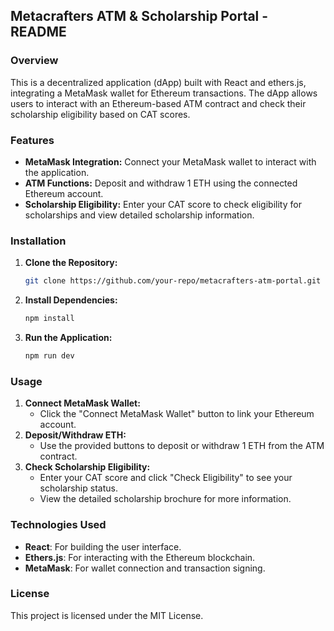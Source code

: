 ## Metacrafters ATM & Scholarship Portal - README

### Overview
This is a decentralized application (dApp) built with React and ethers.js, integrating a MetaMask wallet for Ethereum transactions. The dApp allows users to interact with an Ethereum-based ATM contract and check their scholarship eligibility based on CAT scores.

### Features
- **MetaMask Integration:** Connect your MetaMask wallet to interact with the application.
- **ATM Functions:** Deposit and withdraw 1 ETH using the connected Ethereum account.
- **Scholarship Eligibility:** Enter your CAT score to check eligibility for scholarships and view detailed scholarship information.

### Installation
1. **Clone the Repository:**
   ```bash
   git clone https://github.com/your-repo/metacrafters-atm-portal.git
   ```
2. **Install Dependencies:**
   ```bash
   npm install
   ```
3. **Run the Application:**
   ```bash
   npm run dev
   ```

### Usage
1. **Connect MetaMask Wallet:**
   - Click the "Connect MetaMask Wallet" button to link your Ethereum account.
2. **Deposit/Withdraw ETH:**
   - Use the provided buttons to deposit or withdraw 1 ETH from the ATM contract.
3. **Check Scholarship Eligibility:**
   - Enter your CAT score and click "Check Eligibility" to see your scholarship status.
   - View the detailed scholarship brochure for more information.

### Technologies Used
- **React**: For building the user interface.
- **Ethers.js**: For interacting with the Ethereum blockchain.
- **MetaMask**: For wallet connection and transaction signing.

### License
This project is licensed under the MIT License.

